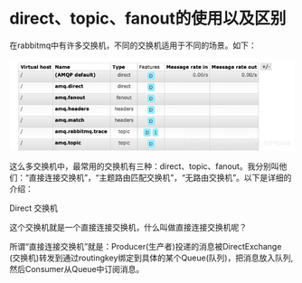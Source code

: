 # direct、topic、fanout的使用以及区别

在rabbitmq中有许多交换机，不同的交换机适用于不同的场景。如下：

![](/assets/20190605150355477.png)

这么多交换机中，最常用的交换机有三种：direct、topic、fanout。我分别叫他们：“直接连接交换机”，“主题路由匹配交换机”，“无路由交换机”。以下是详细的介绍：

Direct 交换机



这个交换机就是一个直接连接交换机，什么叫做直接连接交换机呢？



所谓“直接连接交换机”就是：Producer\(生产者\)投递的消息被DirectExchange \(交换机\)转发到通过routingkey绑定到具体的某个Queue\(队列\)，把消息放入队列,然后Consumer从Queue中订阅消息。







